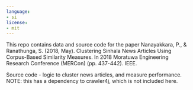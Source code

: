 ```yaml
---
language:
- si
license:
- mit
---
```

This repo contains data and source code for the paper Nanayakkara, P., & Ranathunga, S. (2018, May). Clustering Sinhala News Articles Using Corpus-Based Similarity Measures. In 2018 Moratuwa Engineering Research Conference (MERCon) (pp. 437-442). IEEE.

Source code - logic to cluster news articles, and measure performance. NOTE: this has a dependency to crawler4j, which is not included here.